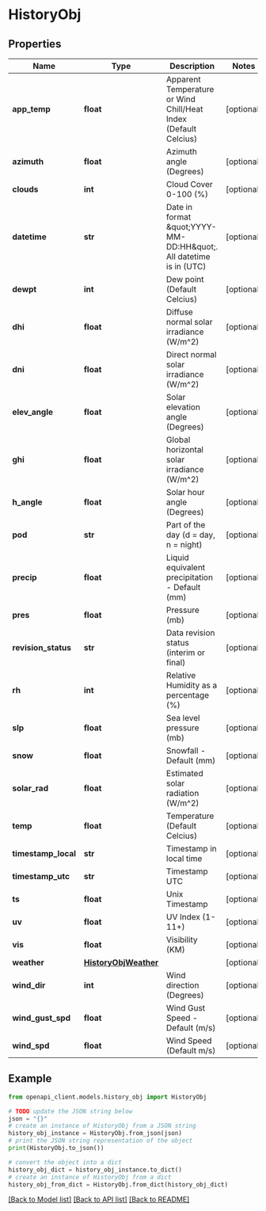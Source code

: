 # HistoryObj


## Properties

Name | Type | Description | Notes
------------ | ------------- | ------------- | -------------
**app_temp** | **float** | Apparent Temperature or Wind Chill/Heat Index (Default Celcius) | [optional] 
**azimuth** | **float** | Azimuth angle (Degrees) | [optional] 
**clouds** | **int** | Cloud Cover 0-100 (%) | [optional] 
**datetime** | **str** | Date in format \&quot;YYYY-MM-DD:HH\&quot;. All datetime is in (UTC) | [optional] 
**dewpt** | **int** | Dew point (Default Celcius) | [optional] 
**dhi** | **float** | Diffuse normal solar irradiance (W/m^2) | [optional] 
**dni** | **float** | Direct normal solar irradiance (W/m^2) | [optional] 
**elev_angle** | **float** | Solar elevation angle (Degrees) | [optional] 
**ghi** | **float** | Global horizontal solar irradiance (W/m^2) | [optional] 
**h_angle** | **float** | Solar hour angle (Degrees) | [optional] 
**pod** | **str** | Part of the day (d &#x3D; day, n &#x3D; night) | [optional] 
**precip** | **float** | Liquid equivalent precipitation - Default (mm) | [optional] 
**pres** | **float** | Pressure (mb) | [optional] 
**revision_status** | **str** | Data revision status (interim or final) | [optional] 
**rh** | **int** | Relative Humidity as a percentage (%) | [optional] 
**slp** | **float** | Sea level pressure (mb) | [optional] 
**snow** | **float** | Snowfall - Default (mm) | [optional] 
**solar_rad** | **float** | Estimated solar radiation (W/m^2) | [optional] 
**temp** | **float** | Temperature (Default Celcius) | [optional] 
**timestamp_local** | **str** | Timestamp in local time | [optional] 
**timestamp_utc** | **str** | Timestamp UTC | [optional] 
**ts** | **float** | Unix Timestamp | [optional] 
**uv** | **float** | UV Index (1-11+) | [optional] 
**vis** | **float** | Visibility (KM) | [optional] 
**weather** | [**HistoryObjWeather**](HistoryObjWeather.md) |  | [optional] 
**wind_dir** | **int** | Wind direction (Degrees) | [optional] 
**wind_gust_spd** | **float** | Wind Gust Speed - Default (m/s) | [optional] 
**wind_spd** | **float** | Wind Speed (Default m/s) | [optional] 

## Example

```python
from openapi_client.models.history_obj import HistoryObj

# TODO update the JSON string below
json = "{}"
# create an instance of HistoryObj from a JSON string
history_obj_instance = HistoryObj.from_json(json)
# print the JSON string representation of the object
print(HistoryObj.to_json())

# convert the object into a dict
history_obj_dict = history_obj_instance.to_dict()
# create an instance of HistoryObj from a dict
history_obj_from_dict = HistoryObj.from_dict(history_obj_dict)
```
[[Back to Model list]](../README.md#documentation-for-models) [[Back to API list]](../README.md#documentation-for-api-endpoints) [[Back to README]](../README.md)


